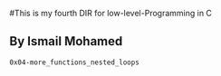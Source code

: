 #This is my fourth DIR for low-level-Programming in C
## By Ismail Mohamed
``` 0x04-more_functions_nested_loops ```
